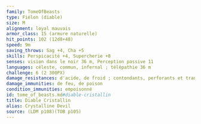 ```yaml
---
family: TomeOfBeasts
type: Fiélon (diable)
size: M
alignment: loyal mauvais
armor_class: 15 (armure naturelle)
hit_points: 102 (12d8+48)
speed: 9m
saving_throws: Sag +4, Cha +5
skills: Perspicacité +4, Supercherie +8
senses: vision dans le noir 36 m, Perception passive 11
languages: céleste, commun, infernal ; télépathie 36 m
challenge: 6 (2 300PX)
damage_resistances: d'acide, de froid ; contondants, perforants et tranchants infligés par des armes non magiques qui ne sont pas en argent
damage_immunities: de feu, de poison
condition_immunities: empoisonné
id: tome_of_beasts.md#diable-cristallin
title: Diable Cristallin
alias: Crystalline Devil
source: (LDM p108)(TOB p105)
---
```


